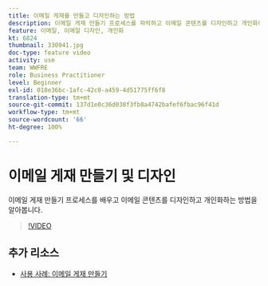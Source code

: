 ```yaml
---
title: 이메일 게재를 만들고 디자인하는 방법
description: 이메일 게재 만들기 프로세스를 파악하고 이메일 콘텐츠를 디자인하고 개인화하는 방법을 알아봅니다.
feature: 이메일, 이메일 디자인, 개인화
kt: 6824
thumbnail: 330941.jpg
doc-type: feature video
activity: use
team: WWFRE
role: Business Practitioner
level: Beginner
exl-id: 018e36bc-1afc-42c0-a459-4d51775ff6f8
translation-type: tm+mt
source-git-commit: 137d1e0c36d038f3fb8a4742bafef6fbac96f41d
workflow-type: tm+mt
source-wordcount: '66'
ht-degree: 100%

---
```


# 이메일 게재 만들기 및 디자인

이메일 게재 만들기 프로세스를 배우고 이메일 콘텐츠를 디자인하고 개인화하는 방법을 알아봅니다.

>[!VIDEO](https://video.tv.adobe.com/v/330941?quality=12)

## 추가 리소스

* [사용 사례: 이메일 게재 만들기](https://experienceleague.adobe.com/docs/campaign-classic/using/designing-content/editing-html-content/use-case--creating-an-email-delivery.html?lang=ko#designing-content)
